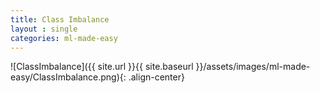 ```yaml
---
title: Class Imbalance
layout : single
categories: ml-made-easy
---
```


![ClassImbalance]({{ site.url }}{{ site.baseurl }}/assets/images/ml-made-easy/ClassImbalance.png){: .align-center}



